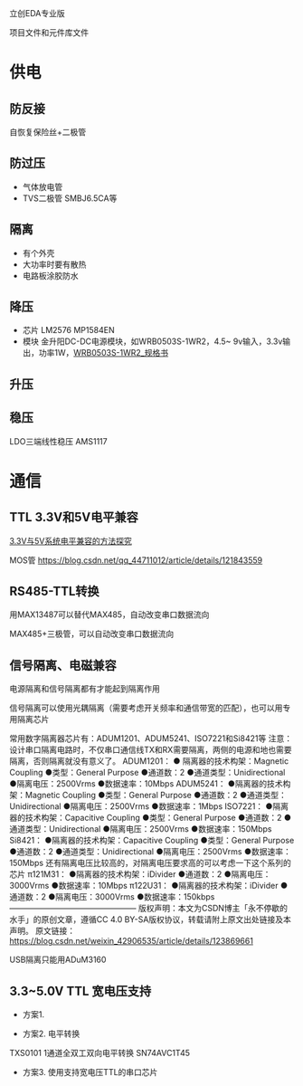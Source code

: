 立创EDA专业版

项目文件和元件库文件

# 供电

## 防反接

自恢复保险丝+二极管

## 防过压

+ 气体放电管
+ TVS二极管 SMBJ6.5CA等

## 隔离

+ 有个外壳
+ 大功率时要有散热
+ 电路板涂胶防水

## 降压

+ 芯片
  LM2576
  MP1584EN
+ 模块
  金升阳DC-DC电源模块，如WRB0503S-1WR2，4.5~
  9v输入，3.3v输出，功率1W，[WRB0503S-1WR2_规格书](/doc/电子元件手册/电源/C5832159_电源模块_WRB0503S-1WR2_规格书_MORNSUN(金升阳)电源模块规格书.PDF)

## 升压

## 稳压

LDO三端线性稳压 AMS1117

# 通信

## TTL 3.3V和5V电平兼容

[3.3V与5V系统电平兼容的方法探究](https://blog.csdn.net/RF_star/article/details/105838726)

MOS管 https://blog.csdn.net/qq_44711012/article/details/121843559

## RS485-TTL转换

用MAX13487可以替代MAX485，自动改变串口数据流向

MAX485+三极管，可以自动改变串口数据流向

## 信号隔离、电磁兼容

电源隔离和信号隔离都有才能起到隔离作用

信号隔离可以使用光耦隔离（需要考虑开关频率和通信带宽的匹配），也可以用专用隔离芯片

常用数字隔离器芯片有：ADUM1201、ADUM5241、ISO7221和Si8421等
注意：设计串口隔离电路时，不仅串口通信线TX和RX需要隔离，两侧的电源和地也需要隔离，否则隔离就没有意义了。
ADUM1201：
● 隔离器的技术构架：Magnetic Coupling
●类型：General Purpose
●通道数：2
●通道类型：Unidirectional
●隔离电压：2500Vrms
●数据速率：10Mbps
ADUM5241：
●隔离器的技术构架：Magnetic Coupling
●类型：General Purpose
●通道数：2
●通道类型：Unidirectional
●隔离电压：2500Vrms
●数据速率：1Mbps
ISO7221：
●隔离器的技术构架：Capacitive Coupling
●类型：General Purpose
●通道数：2
●通道类型：Unidirectional
●隔离电压：2500Vrms
●数据速率：150Mbps
Si8421：
●隔离器的技术构架：Capacitive Coupling
●类型：General Purpose
●通道数：2
●通道类型：Unidirectional
●隔离电压：2500Vrms
●数据速率：150Mbps
还有隔离电压比较高的，对隔离电压要求高的可以考虑一下这个系列的芯片
π121M31：
●隔离器的技术构架：iDivider
●通道数：2
●隔离电压：3000Vrms
●数据速率：10Mbps
π122U31：
●隔离器的技术构架：iDivider
●通道数：2
●隔离电压：3000Vrms
●数据速率：150kbps
————————————————
版权声明：本文为CSDN博主「永不停歇的水手」的原创文章，遵循CC 4.0 BY-SA版权协议，转载请附上原文出处链接及本声明。
原文链接：https://blog.csdn.net/weixin_42906535/article/details/123869661

USB隔离只能用ADuM3160

## 3.3~5.0V TTL 宽电压支持

+ 方案1.

+ 方案2. 电平转换

TXS0101 1通道全双工双向电平转换
SN74AVC1T45

+ 方案3. 使用支持宽电压TTL的串口芯片
